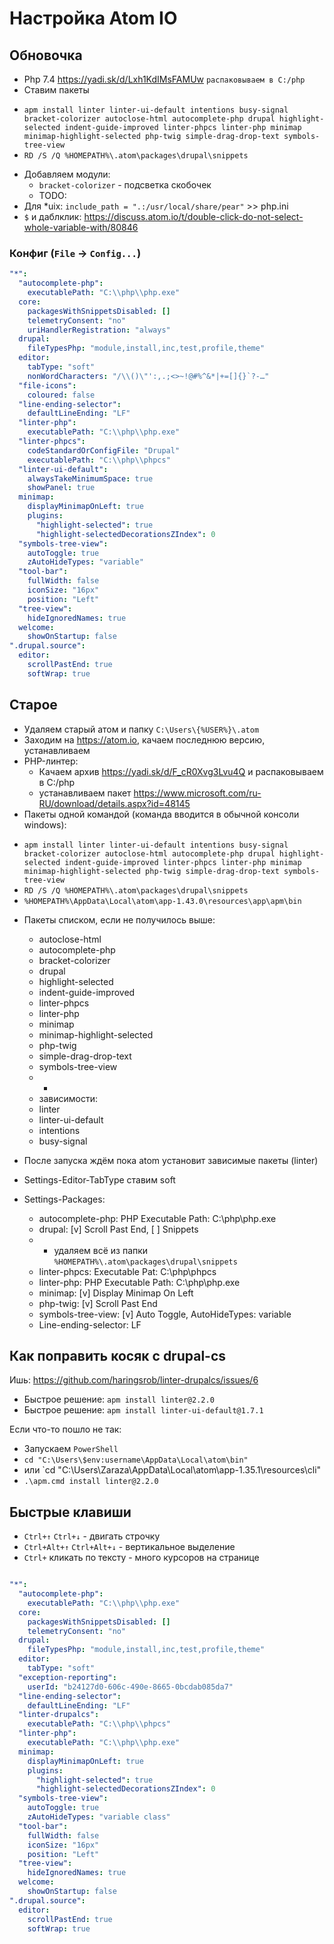 # Настройка Atom IO

## Обновочка
* Php 7.4 https://yadi.sk/d/Lxh1KdIMsFAMUw `распаковываем в C:/php`
* Ставим пакеты
 - `apm install linter linter-ui-default intentions busy-signal bracket-colorizer autoclose-html autocomplete-php drupal highlight-selected indent-guide-improved linter-phpcs linter-php minimap minimap-highlight-selected php-twig simple-drag-drop-text symbols-tree-view`
 - `RD /S /Q %HOMEPATH%\.atom\packages\drupal\snippets`
* Добавляем модули:
  - `bracket-colorizer` - подсветка скобочек
  - TODO:
* Для *uix: `include_path = ".:/usr/local/share/pear"` >> php.ini
* `$` и даблклик: https://discuss.atom.io/t/double-click-do-not-select-whole-variable-with/80846

### Конфиг (`File` -> `Config...`)
```yml
"*":
  "autocomplete-php":
    executablePath: "C:\\php\\php.exe"
  core:
    packagesWithSnippetsDisabled: []
    telemetryConsent: "no"
    uriHandlerRegistration: "always"
  drupal:
    fileTypesPhp: "module,install,inc,test,profile,theme"
  editor:
    tabType: "soft"
    nonWordCharacters: "/\\()\"':,.;<>~!@#%^&*|+=[]{}`?-…"
  "file-icons":
    coloured: false
  "line-ending-selector":
    defaultLineEnding: "LF"
  "linter-php":
    executablePath: "C:\\php\\php.exe"
  "linter-phpcs":
    codeStandardOrConfigFile: "Drupal"
    executablePath: "C:\\php\\phpcs"
  "linter-ui-default":
    alwaysTakeMinimumSpace: true
    showPanel: true
  minimap:
    displayMinimapOnLeft: true
    plugins:
      "highlight-selected": true
      "highlight-selectedDecorationsZIndex": 0
  "symbols-tree-view":
    autoToggle: true
    zAutoHideTypes: "variable"
  "tool-bar":
    fullWidth: false
    iconSize: "16px"
    position: "Left"
  "tree-view":
    hideIgnoredNames: true
  welcome:
    showOnStartup: false
".drupal.source":
  editor:
    scrollPastEnd: true
    softWrap: true
```

## Старое
* Удаляем старый атом и папку `C:\Users\{%USER%}\.atom`
* Заходим на https://atom.io, качаем последнюю версию, устанавливаем
* PHP-линтер: 
  - Качаем архив https://yadi.sk/d/F_cR0Xvg3Lvu4Q и распаковываем в C:/php
  - устанавливаем пакет https://www.microsoft.com/ru-RU/download/details.aspx?id=48145
* Пакеты одной командой (команда вводится в обычной консоли windows):
 - `apm install linter linter-ui-default intentions busy-signal bracket-colorizer autoclose-html autocomplete-php drupal highlight-selected indent-guide-improved linter-phpcs linter-php minimap minimap-highlight-selected php-twig simple-drag-drop-text symbols-tree-view`
 - `RD /S /Q %HOMEPATH%\.atom\packages\drupal\snippets`
 - `%HOMEPATH%\AppData\Local\atom\app-1.43.0\resources\app\apm\bin`
* Пакеты списком, если не получилось выше:
  - autoclose-html 
  - autocomplete-php 
  - bracket-colorizer
  - drupal 
  - highlight-selected 
  - indent-guide-improved 
  - linter-phpcs 
  - linter-php 
  - minimap 
  - minimap-highlight-selected 
  - php-twig 
  - simple-drag-drop-text 
  - symbols-tree-view
  - -
  - зависимости:
  - linter
  - linter-ui-default
  - intentions
  - busy-signal
  
*  После запуска ждём пока atom установит зависимые пакеты (linter)
*  Settings-Editor-TabType ставим soft
*  Settings-Packages:
   - autocomplete-php: PHP Executable Path: C:\php\php.exe 
   - drupal: [v] Scroll Past End, [ ] Snippets
   - * удаляем всё из папки `%HOMEPATH%\.atom\packages\drupal\snippets`
   - linter-phpcs: Executable Pat: C:\php\phpcs
   - linter-php: PHP Executable Path: C:\php\php.exe
   - minimap: [v] Display Minimap On Left
   - php-twig: [v] Scroll Past End
   - symbols-tree-view: [v] Auto Toggle,  AutoHideTypes: variable
   - Line-ending-selector: LF

## Как поправить косяк с drupal-cs
Ишь: https://github.com/haringsrob/linter-drupalcs/issues/6
* Быстрое решение: `apm install linter@2.2.0`
* Быстрое решение: `apm install linter-ui-default@1.7.1`

Если что-то пошло не так:
* Запускаем `PowerShell`
* `cd "C:\Users\$env:username\AppData\Local\atom\bin"`
* или `cd "C:\Users\Zaraza\AppData\Local\atom\app-1.35.1\resources\cli"
* `.\apm.cmd install linter@2.2.0`


## Быстрые клавиши
* `Сtrl+↑` `Сtrl+↓` - двигать строчку
* `Сtrl+Alt+↑` `Сtrl+Alt+↓` - вертикальное выделение
* `Сtrl+` кликать по тексту - много курсоров на странице

```yml

"*":
  "autocomplete-php":
    executablePath: "C:\\php\\php.exe"
  core:
    packagesWithSnippetsDisabled: []
    telemetryConsent: "no"
  drupal:
    fileTypesPhp: "module,install,inc,test,profile,theme"
  editor:
    tabType: "soft"
  "exception-reporting":
    userId: "b24127d0-606c-490e-8665-0bcdab085da7"
  "line-ending-selector":
    defaultLineEnding: "LF"
  "linter-drupalcs":
    executablePath: "C:\\php\\phpcs"
  "linter-php":
    executablePath: "C:\\php\\php.exe"
  minimap:
    displayMinimapOnLeft: true
    plugins:
      "highlight-selected": true
      "highlight-selectedDecorationsZIndex": 0
  "symbols-tree-view":
    autoToggle: true
    zAutoHideTypes: "variable class"
  "tool-bar":
    fullWidth: false
    iconSize: "16px"
    position: "Left"
  "tree-view":
    hideIgnoredNames: true
  welcome:
    showOnStartup: false
".drupal.source":
  editor:
    scrollPastEnd: true
    softWrap: true

```
